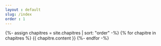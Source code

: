 ```yaml
---
layout : default
slug: /index
order : 1
---
```


<div class="book">
{%- assign chapitres = site.chapitres | sort: "order"  -%}
{% for chapitre in chapitres %}
    <page size="A4">
    {{ chapitre.content }}
    <page>
{%- endfor -%}  
</div>

